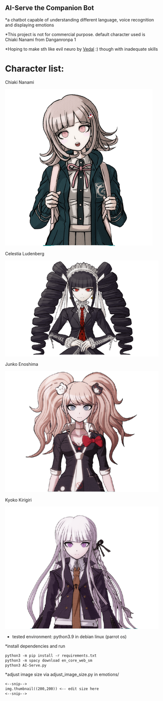 ## AI-Serve the Companion Bot
*a chatbot capable of understanding different language, voice recognition and displaying emotions

*This project is not for commercial purpose. default character used is Chiaki Nanami from Danganronpa 1

*Hoping to make sth like evil neuro by [Vedal](https://github.com/Vedal987) :) though with inadequate skills 

# Character list:

Chiaki Nanami

<img src="original-size-image/Chiaki Nanami/normal.png">

Celestia Ludenberg

<img src="original-size-image/Celestia Ludenberg/normal.png">

Junko Enoshima

<img src="original-size-image/Junko Enoshima/normal.png">

Kyoko Kirigiri

<img src="original-size-image/Kyoko Kirigiri/normal.png">

- tested environment: python3.9 in debian linux (parrot os)

*install dependencies and run

    python3 -m pip install -r requirements.txt
    python3 -m spacy download en_core_web_sm
    python3 AI-Serve.py

*adjust image size via adjust_image_size.py in emotions/

    <--snip-->
    img.thumbnail((200,200)) <-- edit size here
    <--snip-->

